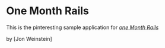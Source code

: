 # One Month Rails

This is the pinteresting sample application for 
[*one Month Rails*](http://onemonthrails.com)

by [Jon Weinstein]